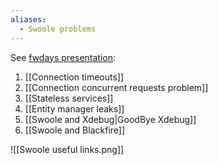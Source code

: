 ```yaml
---
aliases:
  - Swoole problems
---
```

See [fwdays presentation](https://fwdays.com/event/php-fwdays-2021/review/swoole-double-troubles-in-production):

1. [[Connection timeouts]]
2. [[Connection concurrent requests problem]]
3. [[Stateless services]]
4. [[Entity manager leaks]]
5. [[Swoole and Xdebug|GoodBye Xdebug]]
6. [[Swoole and Blackfire]]

![[Swoole useful links.png]]



